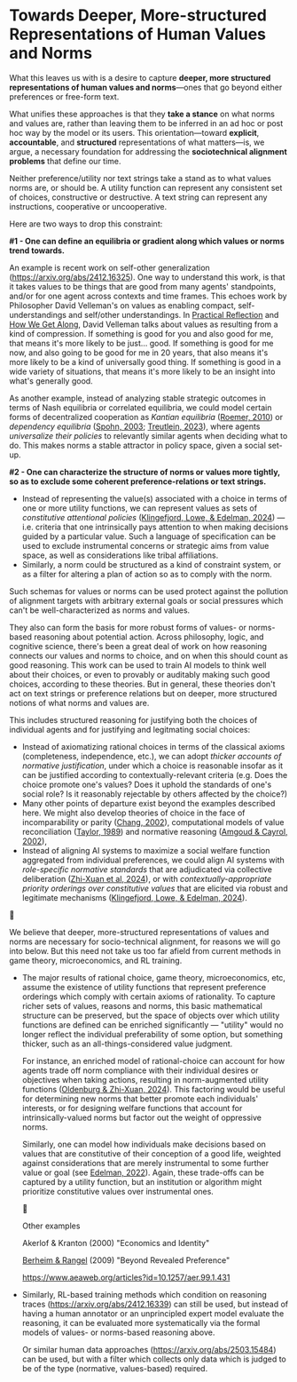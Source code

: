 # Towards Deeper, More-structured Representations of Human Values and Norms

What this leaves us with is a desire to capture **deeper, more structured representations of human values and norms**—ones that go beyond either preferences or free-form text.

What unifies these approaches is that they **take a stance** on what norms and values are, rather than leaving them to be inferred in an ad hoc or post hoc way by the model or its users. This orientation—toward **explicit**, **accountable**, and **structured** representations of what matters—is, we argue, a necessary foundation for addressing the **sociotechnical alignment problems** that define our time.

Neither preference/utility nor text strings take a stand as to what values norms are, or should be. A utility function can represent any consistent set of choices, constructive or destructive. A text string can represent any instructions, cooperative or uncooperative.

Here are two ways to drop this constraint:

**#1 - One can define an equilibria or gradient along which values or norms trend towards.**

An example is recent work on self-other generalization (https://arxiv.org/abs/2412.16325). One way to understand this work, is that it takes values to be things that are good from many agents' standpoints, and/or for one agent across contexts and time frames. This echoes work by Philosopher David Velleman's on values as enabling compact, self-understandings and self/other understandings. In [Practical Reflection](https://press.uchicago.edu/ucp/books/book/distributed/P/bo5473177.html) and [How We Get Along](https://www.cambridge.org/core/books/how-we-get-along/92875A2B5F77047AB8D4231BBBAF3191), David Velleman talks about values as resulting from a kind of compression. If something is good for you and also good for me, that means it's more likely to be just… good. If something is good for me now, and also going to be good for me in 20 years, that also means it's more likely to be a kind of universally good thing. If something is good in a wide variety of situations, that means it's more likely to be an insight into what's generally good.

As another example, instead of analyzing stable strategic outcomes in terms of Nash equilibria or correlated equilibria, we could model certain forms of decentralized cooperation as *Kantian equilibria* ([Roemer, 2010](https://www.jstor.org/stable/40587794)) or *dependency equilibria* ([Spohn, 2003](https://kops.uni-konstanz.de/handle/123456789/3505); [Treutlein, 2023](https://arxiv.org/abs/2307.04879)), where agents *universalize their policies* to relevantly similar agents when deciding what to do. This makes norms a stable attractor in policy space, given a social set-up.

**#2 - One can characterize the structure of norms or values more tightly, so as to exclude some coherent preference-relations or text strings.**

- Instead of representing the value(s) associated with a choice in terms of one or more utility functions, we can represent values as sets of *constitutive attentional policies* ([Klingefjord, Lowe, & Edelman, 2024](https://arxiv.org/abs/2404.10636)) — i.e. criteria that one intrinsically pays attention to when making decisions guided by a particular value. Such a language of specification can be used to exclude instrumental concerns or strategic aims from value space, as well as considerations like tribal affiliations.
- Similarly, a norm could be structured as a kind of constraint system, or as a filter for altering a plan of action so as to comply with the norm.

Such schemas for values or norms can be used protect against the pollution of alignment targets with arbitrary external goals or social pressures which can't be well-characterized as norms and values.

They also can form the basis for more robust forms of values- or norms-based reasoning about potential action. Across philosophy, logic, and cognitive science, there's been a great deal of work on how reasoning connects our values and norms to choice, and on when this should count as good reasoning. This work can be used to train AI models to think well about their choices, or even to provably or auditably making such good choices, according to these theories. But in general, these theories don't act on text strings or preference relations but on deeper, more structured notions of what norms and values are.

This includes structured reasoning for justifying both the choices of individual agents and for justifying and legitmating social choices:

- Instead of axiomatizing rational choices in terms of the classical axioms (completeness, independence, etc.), we can adopt *thicker accounts of normative justification*, under which a choice is reasonable insofar as it can be justified according to contextually-relevant criteria (e.g. Does the choice promote one's values? Does it uphold the standards of one's social role? Is it reasonably rejectable by others affected by the choice?)
- Many other points of departure exist beyond the examples described here. We might also develop theories of choice in the face of incomparability or parity ([Chang, 2002](https://www.philosophy.rutgers.edu/joomlatools-files/docman-files/chang-POSSIBILITY_PARITY.pdf)), computational models of value reconciliation ([Taylor, 1989](https://www.google.com/books/edition/Sources_of_the_Self/GXILEAAAQBAJ?hl=en&gbpv=0)) and normative reasoning ([Amgoud & Cayrol, 2002](https://link.springer.com/article/10.1023/A:1014490210693)),
- Instead of aligning AI systems to maximize a social welfare function aggregated from individual preferences, we could align AI systems with *role-specific normative standards* that are adjudicated via collective deliberation ([Zhi-Xuan et al, 2024](https://arxiv.org/abs/2408.16984)), or with *contextually-appropriate priority orderings over constitutive values* that are elicited via robust and legitimate mechanisms ([Klingefjord, Lowe, & Edelman, 2024](https://arxiv.org/abs/2404.10636)).

🍁

We believe that deeper, more-structured representations of values and norms are necessary for socio-technical alignment, for reasons we will go into below. But this need not take us too far afield from current methods in game theory, microeconomics, and RL training.

- The major results of rational choice, game theory, microeconomics, etc, assume the existence of utility functions that represent preference orderings which comply with certain axioms of rationality. To capture richer sets of values, reasons and norms, this basic mathematical structure can be preserved, but the space of objects over which utility functions are defined can be enriched significantly — "utility" would no longer reflect the individual preferability of some option, but something thicker, such as an all-things-considered value judgment.

    For instance, an enriched model of rational-choice can account for how agents trade off norm compliance with their individual desires or objectives when taking actions, resulting in norm-augmented utility functions ([Oldenburg & Zhi-Xuan, 2024](https://arxiv.org/abs/2402.13399)). This factoring would be useful for determining new norms that better promote each individuals' interests, or for designing welfare functions that account for intrinsically-valued norms but factor out the weight of oppressive norms.

    Similarly, one can model how individuals make decisions based on values that are constitutive of their conception of a good life, weighted against considerations that are merely instrumental to some further value or goal (see [Edelman, 2022](https://github.com/jxe/vpm/blob/9b9ee2499242e8972b74642b0347eb90388a1a24/vpm.pdf)). Again, these trade-offs can be captured by a utility function, but an institution or algorithm might prioritize constitutive values over instrumental ones.

    <aside>
    👀

    Other examples

    Akerlof & Kranton (2000) "Economics and Identity"

    [Berheim & Rangel](https://academic.oup.com/qje/article-abstract/124/1/51/1890374) (2009) "Beyond Revealed Preference"

    https://www.aeaweb.org/articles?id=10.1257/aer.99.1.431

    </aside>

- Similarly, RL-based training methods which condition on reasoning traces (https://arxiv.org/abs/2412.16339) can still be used, but instead of having a human annotator or an unprincipled expert model evaluate the reasoning, it can be evaluated more systematically via the formal models of values- or norms-based reasoning above.

    Or similar human data approaches (https://arxiv.org/abs/2503.15484) can be used, but with a filter which collects only data which is judged to be of the type (normative, values-based) required.
